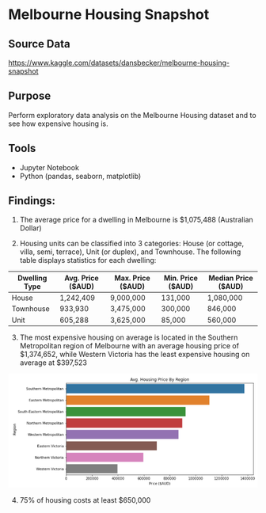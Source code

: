 # Melbourne Housing Snapshot<a id='melbourne_housing'></a>
## Source Data
https://www.kaggle.com/datasets/dansbecker/melbourne-housing-snapshot

## Purpose
Perform exploratory data analysis on the Melbourne Housing dataset and to see how expensive housing is.

## Tools
- Jupyter Notebook
- Python (pandas, seaborn, matplotlib)

## Findings:

1. The average price for a dwelling in Melbourne is \$1,075,488 (Australian Dollar)

2. Housing units can be classified into 3 categories: House (or cottage, villa, semi, terrace), Unit (or duplex), and Townhouse. The following table displays statistics for each dwelling:

| Dwelling Type | Avg. Price ($AUD) | Max. Price ($AUD) | Min. Price ($AUD) | Median Price ($AUD) |
|-|-|-|-|-|
| House | 1,242,409 | 9,000,000 | 131,000 | 1,080,000 |
| Townhouse | 933,930 | 3,475,000 | 300,000 | 846,000 |
| Unit | 605,288 | 3,625,000 | 85,000 | 560,000 |

3. The most expensive housing on average is located in the Southern Metropolitan region of Melbourne with an average housing price of \$1,374,652, while Western Victoria has the least expensive housing on average at \$397,523

![alt text](image.png)

4. 75\% of housing costs at least \$650,000






